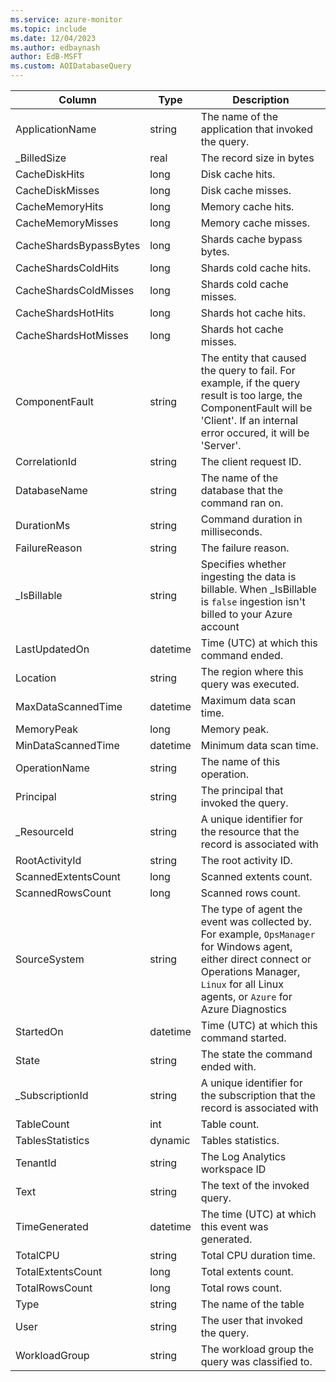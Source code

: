 ```yaml
---
ms.service: azure-monitor
ms.topic: include
ms.date: 12/04/2023
ms.author: edbaynash
author: EdB-MSFT
ms.custom: AOIDatabaseQuery
---
```



| Column | Type | Description |
|---|---|---|
| ApplicationName | string | The name of the application that invoked the query. |
| _BilledSize | real | The record size in bytes |
| CacheDiskHits | long | Disk cache hits. |
| CacheDiskMisses | long | Disk cache misses. |
| CacheMemoryHits | long | Memory cache hits. |
| CacheMemoryMisses | long | Memory cache misses. |
| CacheShardsBypassBytes | long | Shards cache bypass bytes. |
| CacheShardsColdHits | long | Shards cold cache hits. |
| CacheShardsColdMisses | long | Shards cold cache misses. |
| CacheShardsHotHits | long | Shards hot cache hits. |
| CacheShardsHotMisses | long | Shards hot cache misses. |
| ComponentFault | string | The entity that caused the query to fail. For example, if the query result is too large, the ComponentFault will be 'Client'. If an internal error occured, it will be 'Server'. |
| CorrelationId | string | The client request ID. |
| DatabaseName | string | The name of the database that the command ran on. |
| DurationMs | string | Command duration in milliseconds. |
| FailureReason | string | The failure reason. |
| _IsBillable | string | Specifies whether ingesting the data is billable. When _IsBillable is `false` ingestion isn't billed to your Azure account |
| LastUpdatedOn | datetime | Time (UTC) at which this command ended. |
| Location | string | The region where this query was executed. |
| MaxDataScannedTime | datetime | Maximum data scan time. |
| MemoryPeak | long | Memory peak. |
| MinDataScannedTime | datetime | Minimum data scan time. |
| OperationName | string | The name of this operation. |
| Principal | string | The principal that invoked the query. |
| _ResourceId | string | A unique identifier for the resource that the record is associated with |
| RootActivityId | string | The root activity ID. |
| ScannedExtentsCount | long | Scanned extents count. |
| ScannedRowsCount | long | Scanned rows count. |
| SourceSystem | string | The type of agent the event was collected by. For example, `OpsManager` for Windows agent, either direct connect or Operations Manager, `Linux` for all Linux agents, or `Azure` for Azure Diagnostics |
| StartedOn | datetime | Time (UTC) at which this command started. |
| State | string | The state the command ended with. |
| _SubscriptionId | string | A unique identifier for the subscription that the record is associated with |
| TableCount | int | Table count. |
| TablesStatistics | dynamic | Tables statistics. |
| TenantId | string | The Log Analytics workspace ID |
| Text | string | The text of the invoked query. |
| TimeGenerated | datetime | The time (UTC) at which this event was generated. |
| TotalCPU | string | Total CPU duration time. |
| TotalExtentsCount | long | Total extents count. |
| TotalRowsCount | long | Total rows count. |
| Type | string | The name of the table |
| User | string | The user that invoked the query. |
| WorkloadGroup | string | The workload group the query was classified to. |
